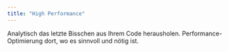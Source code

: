 ```yaml
---
title: "High Performance"
---
```


Analytisch das letzte Bisschen aus Ihrem Code herausholen. Performance-Optimierung dort, wo es sinnvoll und nötig ist.
<!--more-->
